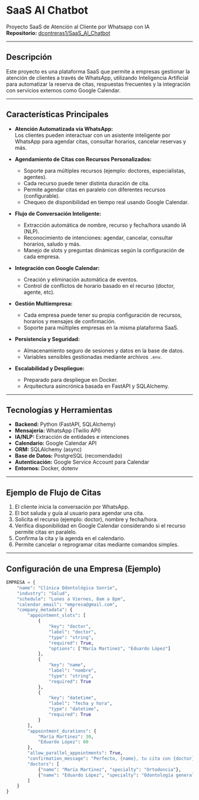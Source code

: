 # SaaS AI Chatbot

Proyecto SaaS de Atención al Cliente por Whatsapp con IA  
**Repositorio:** [dcontreras1/SaaS_AI_Chatbot](https://github.com/dcontreras1/SaaS_AI_Chatbot)

---

## Descripción

Este proyecto es una plataforma SaaS que permite a empresas gestionar la atención de clientes a través de WhatsApp, utilizando Inteligencia Artificial para automatizar la reserva de citas, respuestas frecuentes y la integración con servicios externos como Google Calendar.

---

## Características Principales

- **Atención Automatizada vía WhatsApp:**  
  Los clientes pueden interactuar con un asistente inteligente por WhatsApp para agendar citas, consultar horarios, cancelar reservas y más.

- **Agendamiento de Citas con Recursos Personalizados:**  
  - Soporte para múltiples recursos (ejemplo: doctores, especialistas, agentes).
  - Cada recurso puede tener distinta duración de cita.
  - Permite agendar citas en paralelo con diferentes recursos (configurable).
  - Chequeo de disponibilidad en tiempo real usando Google Calendar.

- **Flujo de Conversación Inteligente:**  
  - Extracción automática de nombre, recurso y fecha/hora usando IA (NLP).
  - Reconocimiento de intenciones: agendar, cancelar, consultar horarios, saludo y más.
  - Manejo de slots y preguntas dinámicas según la configuración de cada empresa.

- **Integración con Google Calendar:**  
  - Creación y eliminación automática de eventos.
  - Control de conflictos de horario basado en el recurso (doctor, agente, etc).

- **Gestión Multiempresa:**  
  - Cada empresa puede tener su propia configuración de recursos, horarios y mensajes de confirmación.
  - Soporte para múltiples empresas en la misma plataforma SaaS.

- **Persistencia y Seguridad:**  
  - Almacenamiento seguro de sesiones y datos en la base de datos.
  - Variables sensibles gestionadas mediante archivos `.env`.

- **Escalabilidad y Despliegue:**  
  - Preparado para despliegue en Docker.
  - Arquitectura asincrónica basada en FastAPI y SQLAlchemy.

---

## Tecnologías y Herramientas

- **Backend:** Python (FastAPI, SQLAlchemy)
- **Mensajería:** WhatsApp (Twilio API)
- **IA/NLP:** Extracción de entidades e intenciones
- **Calendario:** Google Calendar API
- **ORM:** SQLAlchemy (async)
- **Base de Datos:** PostgreSQL (recomendado)
- **Autenticación:** Google Service Account para Calendar
- **Entornos:** Docker, dotenv

---

## Ejemplo de Flujo de Citas

1. El cliente inicia la conversación por WhatsApp.
2. El bot saluda y guía al usuario para agendar una cita.
3. Solicita el recurso (ejemplo: doctor), nombre y fecha/hora.
4. Verifica disponibilidad en Google Calendar considerando si el recurso permite citas en paralelo.
5. Confirma la cita y la agenda en el calendario.
6. Permite cancelar o reprogramar citas mediante comandos simples.

---

## Configuración de una Empresa (Ejemplo)

```python
EMPRESA = {
    "name": "Clínica Odontológica Sonríe",
    "industry": "Salud",
    "schedule": "Lunes a Viernes, 8am a 8pm",
    "calendar_email": "empresa@gmail.com",
    "company_metadata": {
        "appointment_slots": [
            {
                "key": "doctor",
                "label": "doctor",
                "type": "string",
                "required": True,
                "options": ["María Martinez", "Eduardo López"]
            },
            {
                "key": "name",
                "label": "nombre",
                "type": "string",
                "required": True
            },
            {
                "key": "datetime",
                "label": "fecha y hora",
                "type": "datetime",
                "required": True
            }
        ],
        "appointment_durations": {
            "María Martinez": 30,
            "Eduardo López": 60
        },
        "allow_parallel_appointments": True,
        "confirmation_message": "Perfecto, {name}, tu cita con {doctor} fue agendada para el {datetime}.",
        "doctors": [
            {"name": "María Martinez", "specialty": "Ortodoncia"},
            {"name": "Eduardo López", "specialty": "Odontología general"}
        ]
    }
}